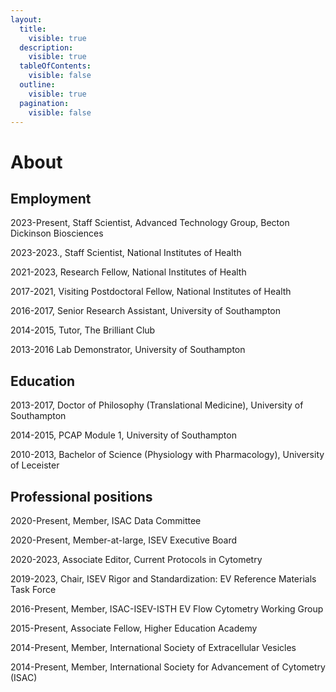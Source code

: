 ```yaml
---
layout:
  title:
    visible: true
  description:
    visible: true
  tableOfContents:
    visible: false
  outline:
    visible: true
  pagination:
    visible: false
---
```


# About

## Employment <a href="#education" id="education"></a>

2023-Present, Staff Scientist, Advanced Technology Group, Becton Dickinson Biosciences

2023-2023., Staff Scientist, National Institutes of Health

2021-2023, Research Fellow, National Institutes of Health

2017-2021, Visiting Postdoctoral Fellow, National Institutes of Health

2016-2017, Senior Research Assistant, University of Southampton

2014-2015, Tutor, The Brilliant Club

2013-2016 Lab Demonstrator, University of Southampton

## Education <a href="#education" id="education"></a>

2013-2017, Doctor of Philosophy (Translational Medicine), University of Southampton

2014-2015, PCAP Module 1, University of Southampton

2010-2013, Bachelor of Science (Physiology with Pharmacology), University of Leceister

## Professional positions

2020-Present, Member, ISAC Data Committee

2020-Present, Member-at-large, ISEV Executive Board

2020-2023, Associate Editor, Current Protocols in Cytometry

2019-2023, Chair, ISEV Rigor and Standardization: EV Reference Materials Task Force

2016-Present, Member, ISAC-ISEV-ISTH EV Flow Cytometry Working Group

2015-Present, Associate Fellow, Higher Education Academy

2014-Present, Member, International Society of Extracellular Vesicles

2014-Present, Member, International Society for Advancement of Cytometry (ISAC)
